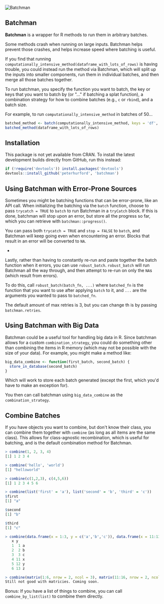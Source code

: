 ![Batchman](http://i.imgur.com/63jNVwY.png)



## Batchman
**Batchman** is a wrapper for R methods to run them in arbitrary batches.

Some methods crash when running on large inputs.  Batchman helps prevent those crashes, and helps increase speed where batching is useful.

If you find that running `computationally_intensive_method(dataframe_with_lots_of_rows)` is having trouble, you could instead run the method via Batchman, which will split up the inputs into smaller components, run them in individual batches, and then merge all those batches together.

To run batchman, you specify the function you want to batch, the key or keys that you want to batch by (or "..." if batching a splat function), a combination strategy for how to combine batches (e.g., `c` or `rbind`), and a batch size.

For example, to run `computationally_intensive_method` in batches of 50...

```R
batched_method <- batch(computationally_intensive_method, keys = 'df', combination_strategy = rbind, size = 50)
batched_method(dataframe_with_lots_of_rows)
```



## Installation

This package is not yet available from CRAN. To install the latest development builds directly from GitHub, run this instead:

```R
if (!require('devtools')) install.packages('devtools')
devtools::install_github('peterhurford', 'batchman')
```



## Using Batchman with Error-Prone Sources

Sometimes you might be batching functions that can be error-prone, like an API call.  When initializing the batching via the `batch` function, choose to pass `trycatch = TRUE` to `batch` to run Batchman in a `tryCatch` block.  If this is done, batchman will stop upon an error, but store all the progress so far, which you can retrieve with `batchman::progress()`.

You can pass both `trycatch = TRUE` and `stop = FALSE` to `batch`, and Batchman will keep going even when encountering an error.  Blocks that result in an error will be converted to `NA`.

-

Lastly, rather than having to constantly re-run and paste together the batch function when it errors, you can use `robust_batch`.  `robust_batch` will run Batchman all the way through, and then attempt to re-run on only the `NA`s (which result from errors).

To do this, call `robust_batch(batch_fn, ...)` where `batched_fn` is the function that you want to use after applying `batch` to it, and `...` are the arguments you wanted to pass to `batched_fn`.

The default amount of max retries is 3, but you can change th is by passing `batchman.retries`.



## Using Batchman with Big Data

Batchman could be a useful tool for handling big data in R.  Since batchman allows for a custom `combination_strategy`, you could do something other than combining the items in R memory (which may not be possible with the size of your data).  For example, you might make a method like:

```R
big_data_combine <- function(first_batch, second_batch) {
  store_in_database(second_batch)  
}
```

Which will work to store each batch generated (except the first, which you'd have to make an exception for).

You then can call batchman using `big_data_combine` as the `combination_strategy`.



## Combine Batches

If you have objects you want to combine, but don't know their class, you can combine them together with `combine` (as long as all items are the same class).  This allows for class-agnostic recombination, which is useful for batching, and is the default combination method for Batchman.

```R
> combine(1, 2, 3, 4)
[1] 1 2 3 4

> combine('hello', 'world')
[1] "helloworld"

> combine(c(1,2,3), c(4,5,6))
[1] 1 2 3 4 5 6

> combine(list('first' = 'a'), list('second' = 'b', 'third' = 'c'))
$first
[1] "a"

$second
[1] "b"

$third
[1] "c"

> combine(data.frame(x = 1:3, y = c('a','b','c')), data.frame(x = 11:13, y = c('x','y','z')))
   x y
   1  1 a
   2  2 b
   3  3 c
   4 11 x
   5 12 y
   6 13 z

> combine(matrix(1:6, nrow = 2, ncol = 3), matrix(11:16, nrow = 2, ncol = 3))
Still not good with matricies. Coming soon.
```

Bonus: If you have a list of things to combine, you can call `combine_by_list(list)` to combine them directly.
